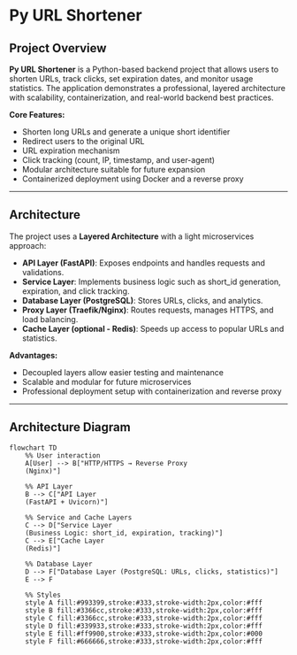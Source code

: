 # Py URL Shortener


## Project Overview

**Py URL Shortener** is a Python-based backend project that allows users to shorten URLs, track clicks, set expiration dates, and monitor usage statistics. The application demonstrates a professional, layered architecture with scalability, containerization, and real-world backend best practices.

**Core Features:**
- Shorten long URLs and generate a unique short identifier
- Redirect users to the original URL
- URL expiration mechanism
- Click tracking (count, IP, timestamp, and user-agent)
- Modular architecture suitable for future expansion
- Containerized deployment using Docker and a reverse proxy

---

## Architecture

The project uses a **Layered Architecture** with a light microservices approach:

- **API Layer (FastAPI)**: Exposes endpoints and handles requests and validations.
- **Service Layer**: Implements business logic such as short_id generation, expiration, and click tracking.
- **Database Layer (PostgreSQL)**: Stores URLs, clicks, and analytics.
- **Proxy Layer (Traefik/Nginx)**: Routes requests, manages HTTPS, and load balancing.
- **Cache Layer (optional - Redis)**: Speeds up access to popular URLs and statistics.

**Advantages:**
- Decoupled layers allow easier testing and maintenance
- Scalable and modular for future microservices
- Professional deployment setup with containerization and reverse proxy

---

## Architecture Diagram
```mermaid
flowchart TD
    %% User interaction
    A[User] --> B["HTTP/HTTPS → Reverse Proxy 
    (Nginx)"]
    
    %% API Layer
    B --> C["API Layer 
    (FastAPI + Uvicorn)"]
    
    %% Service and Cache Layers
    C --> D["Service Layer 
    (Business Logic: short_id, expiration, tracking)"]
    C --> E["Cache Layer 
    (Redis)"]
    
    %% Database Layer
    D --> F["Database Layer (PostgreSQL: URLs, clicks, statistics)"]
    E --> F
    
    %% Styles
    style A fill:#993399,stroke:#333,stroke-width:2px,color:#fff
    style B fill:#3366cc,stroke:#333,stroke-width:2px,color:#fff
    style C fill:#3366cc,stroke:#333,stroke-width:2px,color:#fff
    style D fill:#339933,stroke:#333,stroke-width:2px,color:#fff
    style E fill:#ff9900,stroke:#333,stroke-width:2px,color:#000
    style F fill:#666666,stroke:#333,stroke-width:2px,color:#fff

```
